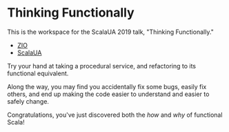 # Thinking Functionally

This is the workspace for the ScalaUA 2019 talk, "Thinking Functionally."

 - [ZIO](https://github.com/scalaz/scalaz-zio)
 - [ScalaUA](https://www.scalaua.com)

Try your hand at taking a procedural service, and refactoring to its functional equivalent.

Along the way, you may find you accidentally fix some bugs, easily fix others, and end up making the code easier to understand and easier to safely change.

Congratulations, you've just discovered both the _how_ and _why_ of functional Scala!